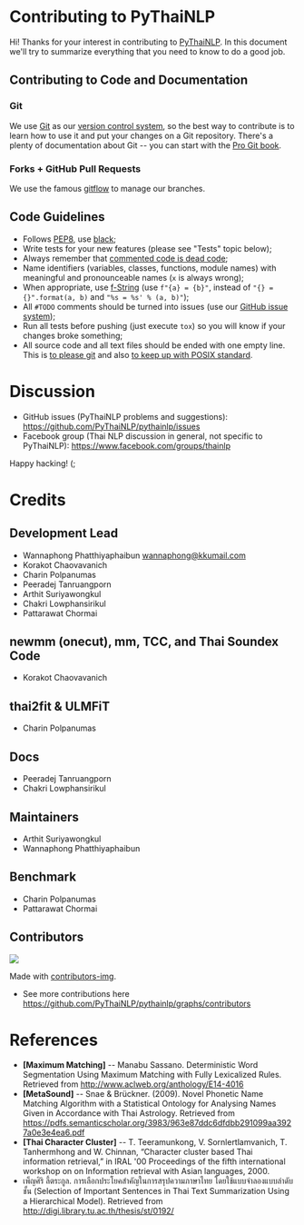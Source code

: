 # Contributing to PyThaiNLP

Hi! Thanks for your interest in contributing to [PyThaiNLP](https://github.com/PyThaiNLP/pythainlp).
In this document we'll try to summarize everything that you need to know to
do a good job.

## Contributing to Code and Documentation

### Git

We use [Git](http://git-scm.com/) as our [version control system](http://en.wikipedia.org/wiki/Revision_control),
so the best way to contribute is to learn how to use it and put your changes on a Git repository.
There's a plenty of documentation about Git -- you can start with the [Pro Git
book](http://git-scm.com/book/).

### Forks + GitHub Pull Requests

We use the famous [gitflow](http://nvie.com/posts/a-successful-git-branching-model/) to manage our branches.

## Code Guidelines

- Follows [PEP8](http://www.python.org/dev/peps/pep-0008/), use [black](https://github.com/ambv/black);
- Write tests for your new features (please see "Tests" topic below);
- Always remember that [commented code is dead
  code](http://www.codinghorror.com/blog/2008/07/coding-without-comments.html);
- Name identifiers (variables, classes, functions, module names) with meaningful
  and pronounceable names (`x` is always wrong);
- When appropriate, use [f-String](https://www.python.org/dev/peps/pep-0498/)
  (use `f"{a} = {b}"`, instead of `"{} = {}".format(a, b)` and `"%s = %s' % (a, b)"`);
- All `#TODO` comments should be turned into issues (use our
  [GitHub issue system](https://github.com/PyThaiNLP/pythainlp/));
- Run all tests before pushing (just execute `tox`) so you will know if your
  changes broke something;
- All source code and all text files should be ended with one empty line. This is [to please git](https://stackoverflow.com/questions/5813311/no-newline-at-end-of-file#5813359) and also [to keep up with POSIX standard](https://stackoverflow.com/questions/729692/why-should-text-files-end-with-a-newline).


# Discussion

- GitHub issues (PyThaiNLP problems and suggestions): https://github.com/PyThaiNLP/pythainlp/issues
- Facebook group (Thai NLP discussion in general, not specific to PyThaiNLP): https://www.facebook.com/groups/thainlp 

Happy hacking! (;


# Credits

## Development Lead
- Wannaphong Phatthiyaphaibun <wannaphong@kkumail.com>
- Korakot Chaovavanich
- Charin Polpanumas
- Peeradej Tanruangporn
- Arthit Suriyawongkul
- Chakri Lowphansirikul
- Pattarawat Chormai

## newmm (onecut), mm, TCC, and Thai Soundex Code
- Korakot Chaovavanich

## thai2fit & ULMFiT
- Charin Polpanumas

## Docs
- Peeradej Tanruangporn
- Chakri Lowphansirikul

## Maintainers
- Arthit Suriyawongkul
- Wannaphong Phatthiyaphaibun

## Benchmark
- Charin Polpanumas
- Pattarawat Chormai

## Contributors

<a href="https://github.com/PyThaiNLP/pythainlp/graphs/contributors">
  <img src="https://contributors-img.firebaseapp.com/image?repo=PyThaiNLP/pythainlp" />
</a>

Made with [contributors-img](https://contributors-img.firebaseapp.com).

- See more contributions here https://github.com/PyThaiNLP/pythainlp/graphs/contributors


# References

- **[Maximum Matching]** -- Manabu Sassano. Deterministic Word Segmentation Using Maximum Matching with Fully Lexicalized Rules. Retrieved from http://www.aclweb.org/anthology/E14-4016
- **[MetaSound]** -- Snae & Brückner. (2009). Novel Phonetic Name Matching Algorithm with a Statistical Ontology for Analysing Names Given in Accordance with Thai Astrology. Retrieved from https://pdfs.semanticscholar.org/3983/963e87ddc6dfdbb291099aa3927a0e3e4ea6.pdf
- **[Thai Character Cluster]** -- T. Teeramunkong, V. Sornlertlamvanich, T. Tanhermhong and W. Chinnan, “Character cluster based Thai information retrieval,” in IRAL '00 Proceedings of the fifth international workshop on on Information retrieval with Asian languages, 2000. 
- เพ็ญศิริ ลี้ตระกูล. การเลือกประโยคสำคัญในการสรุปความภาษาไทย โดยใช้แบบจำลองแบบลำดับชั้น (Selection of Important Sentences in Thai Text Summarization Using a Hierarchical Model). Retrieved from http://digi.library.tu.ac.th/thesis/st/0192/
